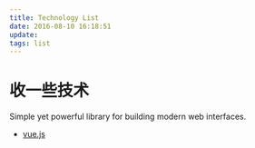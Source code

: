 ```yaml
---
title: Technology List
date: 2016-08-10 16:18:51
update:
tags: list
---
```

# 收一些技术
Simple yet powerful library for building modern web interfaces.
- [vue.js](https://vuejs.org/ "vue")
